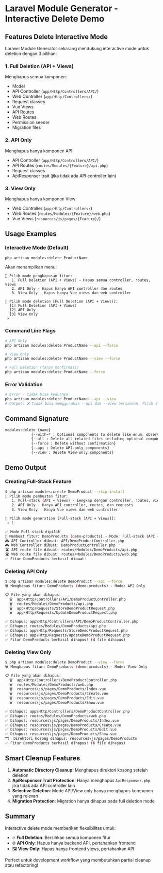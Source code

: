 # Laravel Module Generator - Interactive Delete Demo

## Features Delete Interactive Mode

Laravel Module Generator sekarang mendukung interactive mode untuk deletion dengan 3 pilihan:

### 1. Full Deletion (API + Views)
Menghapus semua komponen:
- Model
- API Controller (`app/Http/Controllers/API/`)
- Web Controller (`app/Http/Controllers/`)
- Request classes
- Vue Views
- API Routes
- Web Routes
- Permission seeder
- Migration files

### 2. API Only
Menghapus hanya komponen API:
- API Controller (`app/Http/Controllers/API/`)
- API Routes (`routes/Modules/{Feature}/api.php`)
- Request classes
- ApiResponser trait (jika tidak ada API controller lain)

### 3. View Only  
Menghapus hanya komponen View:
- Web Controller (`app/Http/Controllers/`)
- Web Routes (`routes/Modules/{Feature}/web.php`)
- Vue Views (`resources/js/pages/{Feature}/`)

## Usage Examples

### Interactive Mode (Default)
```bash
php artisan modules:delete ProductName
```
Akan menampilkan menu:
```
🎯 Pilih mode penghapusan fitur:
   1. Full Deletion (API + Views) - Hapus semua controller, routes, views
   2. API Only - Hapus hanya API controller dan routes  
   3. View Only - Hapus hanya Vue views dan web controller

🤔 Pilih mode deletion [Full Deletion (API + Views)]:
  [1] Full Deletion (API + Views)
  [2] API Only
  [3] View Only
 >
```

### Command Line Flags
```bash
# API Only
php artisan modules:delete ProductName --api --force

# View Only  
php artisan modules:delete ProductName --view --force

# Full Deletion (tanpa konfirmasi)
php artisan modules:delete ProductName --force
```

### Error Validation
```bash
# Error - tidak bisa keduanya
php artisan modules:delete ProductName --api --view
# Output: ❌ Tidak bisa menggunakan --api dan --view bersamaan. Pilih salah satu atau kosongkan untuk full deletion.
```

## Command Signature
```bash
modules:delete {name} 
            {--with=* : Optional components to delete like enum, observer, policy, factory, test} 
            {--all : Delete all related files including optional components} 
            {--force : Delete without confirmation}
            {--api : Delete API-only components}
            {--view : Delete View-only components}
```

## Demo Output

### Creating Full-Stack Feature
```bash
$ php artisan modules:create DemoProduct --skip-install
🎯 Pilih mode pembuatan fitur:
   1. Full-stack (API + Views) - Lengkap dengan controller, routes, views
   2. API Only - Hanya API controller, routes, dan requests
   3. View Only - Hanya Vue views dan web controller

🤔 Pilih mode generation [Full-stack (API + Views)]:
 > 1

✅ Mode Full-stack dipilih
🔧 Membuat fitur: DemoProducts (demo-products) - Mode: Full-stack (API + View)
🎮 API Controller dibuat: API/DemoProductController.php
🎮 Web Controller dibuat: DemoProductController.php
🛣️ API route file dibuat: routes/Modules/DemoProducts/api.php
🛣️ Web route file dibuat: routes/Modules/DemoProducts/web.php
✅ Fitur DemoProducts berhasil dibuat!
```

### Deleting API Only
```bash
$ php artisan modules:delete DemoProduct --api --force
🗑️ Menghapus fitur: DemoProducts (demo-products) - Mode: API Only

📋 File yang akan dihapus:
  🗑️  app\Http/Controllers/API/DemoProductController.php
  🗑️  routes/Modules/DemoProducts/api.php
  🗑️  app\Http/Requests/StoreDemoProductRequest.php
  🗑️  app\Http/Requests/UpdateDemoProductRequest.php

✅ Dihapus: app\Http/Controllers/API/DemoProductController.php
✅ Dihapus: routes/Modules/DemoProducts/api.php
✅ Dihapus: app\Http/Requests/StoreDemoProductRequest.php
✅ Dihapus: app\Http/Requests/UpdateDemoProductRequest.php
✅ Fitur DemoProducts berhasil dihapus! (4 file dihapus)
```

### Deleting View Only
```bash
$ php artisan modules:delete DemoProduct --view --force
🗑️ Menghapus fitur: DemoProducts (demo-products) - Mode: View Only

📋 File yang akan dihapus:
  🗑️  app\Http/Controllers/DemoProductController.php
  🗑️  routes/Modules/DemoProducts/web.php
  🗑️  resources\js/pages/DemoProducts/Index.vue
  🗑️  resources\js/pages/DemoProducts/Create.vue
  🗑️  resources\js/pages/DemoProducts/Edit.vue
  🗑️  resources\js/pages/DemoProducts/Show.vue

✅ Dihapus: app\Http/Controllers/DemoProductController.php
✅ Dihapus: routes/Modules/DemoProducts/web.php
✅ Dihapus: resources\js/pages/DemoProducts/Index.vue
✅ Dihapus: resources\js/pages/DemoProducts/Create.vue
✅ Dihapus: resources\js/pages/DemoProducts/Edit.vue
✅ Dihapus: resources\js/pages/DemoProducts/Show.vue
🗂️  Direktori kosong dihapus: resources\js/pages/DemoProducts
✅ Fitur DemoProducts berhasil dihapus! (6 file dihapus)
```

## Smart Cleanup Features

1. **Automatic Directory Cleanup**: Menghapus direktori kosong setelah deletion
2. **ApiResponser Trait Protection**: Hanya menghapus `ApiResponser.php` jika tidak ada API controller lain
3. **Selective Deletion**: Mode API/View only hanya menghapus komponen yang relevan
4. **Migration Protection**: Migration hanya dihapus pada full deletion mode

## Summary

Interactive delete mode memberikan fleksibilitas untuk:
- 🔥 **Full Deletion**: Bersihkan semua komponen fitur
- 🌐 **API Only**: Hapus hanya backend API, pertahankan frontend
- 🖼️ **View Only**: Hapus hanya frontend views, pertahankan API

Perfect untuk development workflow yang membutuhkan partial cleanup atau refactoring!
